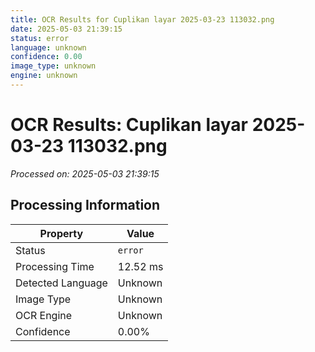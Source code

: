 ```yaml
---
title: OCR Results for Cuplikan layar 2025-03-23 113032.png
date: 2025-05-03 21:39:15
status: error
language: unknown
confidence: 0.00
image_type: unknown
engine: unknown
---
```


# OCR Results: Cuplikan layar 2025-03-23 113032.png
*Processed on: 2025-05-03 21:39:15*

## Processing Information

| Property | Value |
| -------- | ----- |
| Status | `error` |
| Processing Time | 12.52 ms |
| Detected Language | Unknown |
| Image Type | Unknown |
| OCR Engine | Unknown |
| Confidence | 0.00% |
